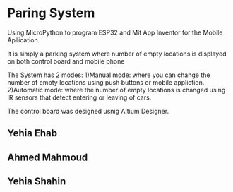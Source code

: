 # Paring System

Using MicroPython to program ESP32 and Mit App Inventor for the Mobile Apllication.

It is simply a parking system where number of empty locations is displayed on both control board and mobile phone

The System has 2 modes:
1)Manual mode: where you can change the number of empty locations using push buttons or mobile appliction.
2)Automatic mode: where the number of empty locations is changed using IR sensors that detect entering or leaving of cars.

The control board was designed usnig Altium Designer.

## Yehia Ehab
## Ahmed Mahmoud
## Yehia Shahin
